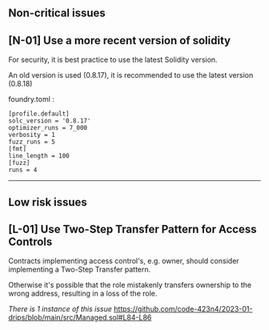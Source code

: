 ## Non-critical issues
## [N-01] Use a more recent version of solidity

For security, it is best practice to use the latest Solidity version.

An old version is used (0.8.17), it is recommended to use the latest version (0.8.18)

foundry.toml :
```
[profile.default]
solc_version = '0.8.17'
optimizer_runs = 7_000
verbosity = 1
fuzz_runs = 5
[fmt]
line_length = 100
[fuzz]
runs = 4
```

---
## Low risk issues
## [L-01] Use Two-Step Transfer Pattern for Access Controls  

Contracts implementing access control's, e.g. owner, should consider implementing a Two-Step Transfer pattern.

Otherwise it's possible that the role mistakenly transfers ownership to the wrong address, resulting in a loss of the role.

*There is 1 instance of this issue*
https://github.com/code-423n4/2023-01-drips/blob/main/src/Managed.sol#L84-L86
